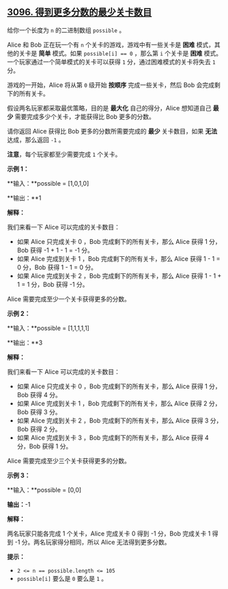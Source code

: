 ## [3096. 得到更多分数的最少关卡数目](https://leetcode.cn/problems/minimum-levels-to-gain-more-points/)





给你一个长度为 `n` 的二进制数组 `possible` 。

Alice 和 Bob 正在玩一个有 `n` 个关卡的游戏，游戏中有一些关卡是 **困难** 模式，其他的关卡是 **简单** 模式。如果 `possible[i] == 0` ，那么第 `i` 个关卡是 **困难** 模式。一个玩家通过一个简单模式的关卡可以获得 `1` 分，通过困难模式的关卡将失去 `1` 分。

游戏的一开始，Alice 将从第 `0` 级开始 **按顺序** 完成一些关卡，然后 Bob 会完成剩下的所有关卡。

假设两名玩家都采取最优策略，目的是 **最大化** 自己的得分，Alice 想知道自己 **最少** 需要完成多少个关卡，才能获得比 Bob 更多的分数。

请你返回 Alice 获得比 Bob 更多的分数所需要完成的 **最少** 关卡数目，如果 **无法** 达成，那么返回 `-1` 。

**注意**，每个玩家都至少需要完成 `1` 个关卡。

 

**示例 1：**

**输入：**possible = [1,0,1,0]

**输出：**1

**解释：**

我们来看一下 Alice 可以完成的关卡数目：

- 如果 Alice 只完成关卡 0 ，Bob 完成剩下的所有关卡，那么 Alice 获得 1 分，Bob 获得 -1 + 1 - 1 = -1 分。
- 如果 Alice 完成到关卡 1 ，Bob 完成剩下的所有关卡，那么 Alice 获得 1 - 1 = 0 分，Bob 获得 1 - 1 = 0 分。
- 如果 Alice 完成到关卡 2 ，Bob 完成剩下的所有关卡，那么 Alice 获得 1 - 1 + 1 = 1 分，Bob 获得 -1 分。

Alice 需要完成至少一个关卡获得更多的分数。

**示例 2：**

**输入：**possible = [1,1,1,1,1]

**输出：**3

**解释：**

我们来看一下 Alice 可以完成的关卡数目：

- 如果 Alice 只完成关卡 0 ，Bob 完成剩下的所有关卡，那么 Alice 获得 1 分，Bob 获得 4 分。
- 如果 Alice 完成到关卡 1 ，Bob 完成剩下的所有关卡，那么 Alice 获得 2 分，Bob 获得 3 分。
- 如果 Alice 完成到关卡 2 ，Bob 完成剩下的所有关卡，那么 Alice 获得 3 分，Bob 获得 2 分。
- 如果 Alice 完成到关卡 3 ，Bob 完成剩下的所有关卡，那么 Alice 获得 4 分，Bob 获得 1 分。

Alice 需要完成至少三个关卡获得更多的分数。

**示例 3：**

**输入：**possible = [0,0]

**输出：**-1

**解释：**

两名玩家只能各完成 1 个关卡，Alice 完成关卡 0 得到 -1 分，Bob 完成关卡 1 得到 -1 分。两名玩家得分相同，所以 Alice 无法得到更多分数。

 

**提示：**

- `2 <= n == possible.length <= 105`
- `possible[i]` 要么是 `0` 要么是 `1` 。